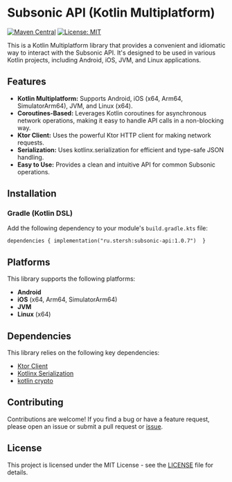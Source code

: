 # Subsonic API (Kotlin Multiplatform)

[![Maven Central](https://img.shields.io/maven-central/v/ru.stersh/subsonic-api.svg?label=Maven%20Central)](https://search.maven.org/search?q=g:%22ru.stersh%22%20AND%20a:%22subsonic-api%22)
[![License: MIT](https://img.shields.io/badge/License-MIT-yellow.svg)](https://mit-license.org)

This is a Kotlin Multiplatform library that provides a convenient and idiomatic way to interact with the Subsonic API. It's designed to be used in various Kotlin projects, including Android, iOS, JVM, and Linux applications.

## Features

*   **Kotlin Multiplatform:** Supports Android, iOS (x64, Arm64, SimulatorArm64), JVM, and Linux (x64).
*   **Coroutines-Based:** Leverages Kotlin coroutines for asynchronous network operations, making it easy to handle API calls in a non-blocking way.
*   **Ktor Client:** Uses the powerful Ktor HTTP client for making network requests.
*   **Serialization:** Uses kotlinx.serialization for efficient and type-safe JSON handling.
*   **Easy to Use:** Provides a clean and intuitive API for common Subsonic operations.

## Installation

### Gradle (Kotlin DSL)

Add the following dependency to your module's `build.gradle.kts` file:
```
dependencies { implementation("ru.stersh:subsonic-api:1.0.7")  }
```

## Platforms

This library supports the following platforms:

*   **Android**
*   **iOS** (x64, Arm64, SimulatorArm64)
*   **JVM**
*   **Linux** (x64)

## Dependencies

This library relies on the following key dependencies:

*   [Ktor Client](https://ktor.io/docs/client.html)
*   [Kotlinx Serialization](https://github.com/Kotlin/kotlinx.serialization)
* [kotlin crypto](https://github.com/Kotlin/kotlinx-krypto)

## Contributing

Contributions are welcome! If you find a bug or have a feature request, please open an issue or submit a pull request or [issue](https://github.com/siper/subsonic-api/issues).

## License

This project is licensed under the MIT License - see the [LICENSE](https://mit-license.org) file for details.
